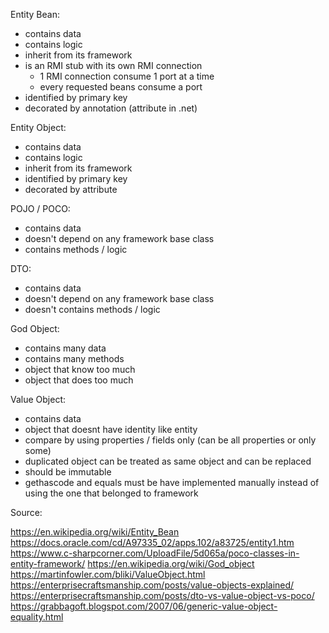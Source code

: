 
Entity Bean:
+ contains data
+ contains logic
+ inherit from its framework
+ is an RMI stub with its own RMI connection
    - 1 RMI connection consume 1 port at a time
    - every requested beans consume a port
+ identified by primary key
+ decorated by annotation (attribute in .net)

Entity Object:
+ contains data
+ contains logic
+ inherit from its framework
+ identified by primary key
+ decorated by attribute

POJO / POCO:
+ contains data
+ doesn't depend on any framework base class
+ contains methods / logic

DTO:
+ contains data
+ doesn't depend on any framework base class
+ doesn't contains methods / logic

God Object:
+ contains many data
+ contains many methods
+ object that know too much
+ object that does too much

Value Object:
+ contains data
+ object that doesnt have identity like entity
+ compare by using properties / fields only (can be all properties or only some)
+ duplicated object can be treated as same object and can be replaced
+ should be immutable
+ gethascode and equals must be have implemented manually instead of using the one that belonged to framework


Source:

https://en.wikipedia.org/wiki/Entity_Bean
https://docs.oracle.com/cd/A97335_02/apps.102/a83725/entity1.htm
https://www.c-sharpcorner.com/UploadFile/5d065a/poco-classes-in-entity-framework/
https://en.wikipedia.org/wiki/God_object
https://martinfowler.com/bliki/ValueObject.html
https://enterprisecraftsmanship.com/posts/value-objects-explained/
https://enterprisecraftsmanship.com/posts/dto-vs-value-object-vs-poco/
https://grabbagoft.blogspot.com/2007/06/generic-value-object-equality.html




